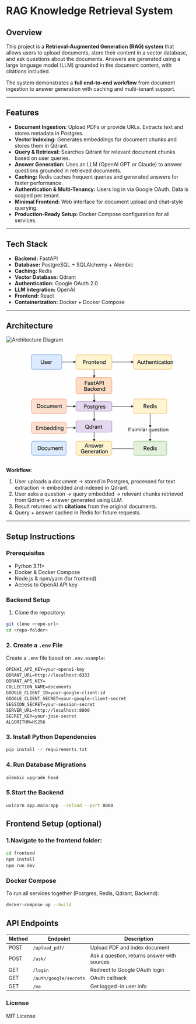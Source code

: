# RAG Knowledge Retrieval System

## Overview

This project is a **Retrieval-Augmented Generation (RAG) system** that allows users to upload documents, store their content in a vector database, and ask questions about the documents. Answers are generated using a large language model (LLM) grounded in the document content, with citations included.  

The system demonstrates a **full end-to-end workflow** from document ingestion to answer generation with caching and multi-tenant support.

---

## Features

- **Document Ingestion:** Upload PDFs or provide URLs. Extracts text and stores metadata in Postgres.  
- **Vector Indexing:** Generates embeddings for document chunks and stores them in Qdrant.  
- **Query & Retrieval:** Searches Qdrant for relevant document chunks based on user queries.  
- **Answer Generation:** Uses an LLM (OpenAI GPT or Claude) to answer questions grounded in retrieved documents.  
- **Caching:** Redis caches frequent queries and generated answers for faster performance.  
- **Authentication & Multi-Tenancy:** Users log in via Google OAuth. Data is scoped per tenant.  
- **Minimal Frontend:** Web interface for document upload and chat-style querying.  
- **Production-Ready Setup:** Docker Compose configuration for all services.

---

## Tech Stack

- **Backend:** FastAPI  
- **Database:** PostgreSQL + SQLAlchemy + Alembic  
- **Caching:** Redis  
- **Vector Database:** Qdrant  
- **Authentication:** Google OAuth 2.0  
- **LLM Integration:** OpenAI  
- **Frontend:** React  
- **Containerization:** Docker + Docker Compose  

---

## Architecture
![Architecture Diagram](assets/architecture.png)
![Architecture Diagram](assets/architecture2.png)
**Workflow:**

1. User uploads a document → stored in Postgres, processed for text extraction → embedded and indexed in Qdrant.  
2. User asks a question → query embedded → relevant chunks retrieved from Qdrant → answer generated using LLM.  
3. Result returned with **citations** from the original documents.  
4. Query + answer cached in Redis for future requests.

---

## Setup Instructions

### Prerequisites

- Python 3.11+  
- Docker & Docker Compose  
- Node.js & npm/yarn (for frontend)  
- Access to OpenAI  API key  

### Backend Setup

1. Clone the repository:

```bash
git clone <repo-url>
cd <repo-folder>
```

### 2. Create a `.env` File

Create a `.env` file based on `.env.example`:

```env
OPENAI_API_KEY=your-openai-key
QDRANT_URL=http://localhost:6333
QDRANT_API_KEY=
COLLECTION_NAME=documents
GOOGLE_CLIENT_ID=your-google-client-id
GOOGLE_CLIENT_SECRET=your-google-client-secret
SESSION_SECRET=your-session-secret
SERVER_URL=http://localhost:8000
SECRET_KEY=your-jose-secret
ALGORITHM=HS256
```
### 3. Install Python Dependencies

```bash
pip install -r requirements.txt
```
### 4. Run Database Migrations

```bash
alembic upgrade head
```

### 5.Start the Backend

```bash
uvicorn app.main:app --reload --port 8000
```

## Frontend Setup (optional)

### 1.Navigate to the frontend folder:

```bash
cd frontend
npm install
npm run dev
```
### Docker Compose

To run all services together (Postgres, Redis, Qdrant, Backend):
```bash
docker-compose up --build
```

## API Endpoints

| Method | Endpoint | Description |
|--------|---------|-------------|
| POST   | `/upload_pdf/` | Upload PDF and index document |
| POST   | `/ask/` | Ask a question, returns answer with sources |
| GET    | `/login` | Redirect to Google OAuth login |
| GET    | `/auth/google/secrets` | OAuth callback |
| GET    | `/me` | Get logged-in user info |

### License

MIT License
